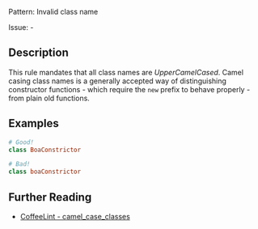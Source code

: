Pattern: Invalid class name

Issue: -

## Description

This rule mandates that all class names are _UpperCamelCased_. Camel casing class names is a generally accepted way of distinguishing constructor functions - which require the `new` prefix to behave properly - from plain old functions.

## Examples

``` coffeescript
# Good!
class BoaConstrictor

# Bad!
class boaConstrictor
```

## Further Reading

* [CoffeeLint - camel_case_classes](http://www.coffeelint.org/#options)